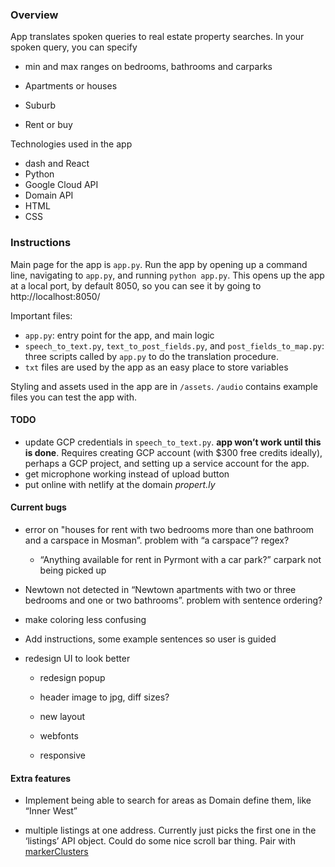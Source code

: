 

### Overview 

App translates spoken queries to real estate property searches. In your spoken query, you can specify 

- min and max ranges on bedrooms, bathrooms and carparks

- Apartments or houses
- Suburb
- Rent or buy 

Technologies used in the app

* dash and React
* Python
* Google Cloud API 
* Domain API 
* HTML 
* CSS





### Instructions 

Main page for the app is `app.py`. Run the app by opening up a command line, navigating to `app.py`, and running `python app.py`. This opens up the app at a local port, by default 8050, so you can see it by going to http://localhost:8050/

Important files: 

* `app.py`: entry point for the app, and main logic 
* `speech_to_text.py`, `text_to_post_fields.py`, and `post_fields_to_map.py`: three scripts called by `app.py` to do the translation procedure. 
* `txt` files are used by the app as an easy place to store variables 

Styling and assets used in the app are in `/assets`. `/audio` contains example files you can test the app with. 





#### TODO

* update GCP credentials in `speech_to_text.py`. **app won’t work until this is done**. Requires creating GCP account (with \$300 free credits ideally), perhaps a GCP project, and setting up a service account for the app. 
* get microphone working instead of upload button 
* put online with netlify at the domain *propert.ly*



#### Current bugs

- error on "houses for rent with two bedrooms more than one bathroom and a carspace in Mosman”. problem with “a carspace”? regex?
  
  - “Anything available for rent in Pyrmont with a car park?” carpark not being picked up 
- Newtown not detected in “Newtown apartments with two or three bedrooms and one or two bathrooms”. problem with sentence ordering?
- make coloring less confusing 
- Add instructions, some example sentences so user is guided
- redesign UI to look better 

  - redesign popup 

  - header image to jpg, diff sizes?

  - new layout 

  - webfonts

  - responsive

    



#### Extra features 

* Implement being able to search for areas as Domain define them, like “Inner West”

- multiple listings at one address. Currently just picks the first one in the ‘listings’ API object. Could do some nice scroll bar thing. Pair with [markerClusters](https://medium.com/@bobhaffner/folium-markerclusters-and-fastmarkerclusters-1e03b01cb7b1)

